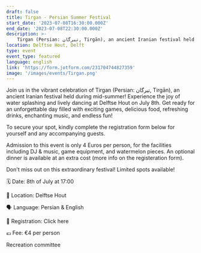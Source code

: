 ```yaml
---
draft: false
title: Tirgan - Persian Summer Festival
start_date: '2023-07-08T16:30:00.000Z'
end_date: '2023-07-08T22:30:00.000Z'
description: >-
    Tirgan (Persian: تیرگان, Tirgān), an ancient Iranian festival held during mid-summer!
location: Delftse Hout, Delft
type: event
event_type: featured
language: english
link: 'https://form.jotform.com/231704744827359'
image: '/images/events/Tirgan.png'
---
```


Join us in the vibrant celebration of Tirgan (Persian: تیرگان, Tirgān), an ancient Iranian festival held during mid-summer! Experience the joy of water splashing and lively dancing at Delftse Hout on July 8th. Get ready for an unforgettable day filled with exciting games, delicious food, refreshing drinks, enchanting music, and endless fun!

To secure your spot, kindly complete the registration form below for yourself and any accompanying guests.

Admission to this event is only 4 Euros per person, for the facilities including DJ & music, game equipment, and watermelon pieces. An optional dinner is available at an extra cost (more info on the registeration form).

Don't miss out on this extraordinary festival! Limited spots available!

🗓️ Date: 8th of July at 17:00

📍 Location: Delftse Hout

🗣️ Language: Persian & English

📝 Registration: Click here

💶 Fee: €4 per person

Recreation committee 
